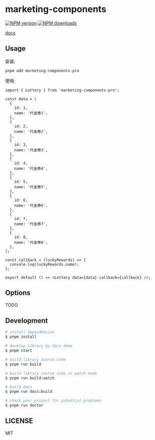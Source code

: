 # marketing-components

[![NPM version](https://img.shields.io/npm/v/marketing-components.svg?style=flat)](https://npmjs.org/package/marketing-components)
[![NPM downloads](http://img.shields.io/npm/dm/marketing-components.svg?style=flat)](https://npmjs.org/package/marketing-components)

[docs](https://gong9.github.io/marketing-components/)

## Usage

安装:

`pnpm add marketing-components-pro`

使用:

```tsx
import { Lottery } from 'marketing-components-pro';

const data = [
  {
    id: 1,
    name: '代金券1',
  },
  {
    id: 2,
    name: '代金券2',
  },
  {
    id: 3,
    name: '代金券3',
  },
  {
    id: 4,
    name: '代金券4',
  },
  {
    id: 5,
    name: '代金券5',
  },
  {
    id: 6,
    name: '代金券6',
  },
  {
    id: 7,
    name: '代金券7',
  },
  {
    id: 8,
    name: '代金券8',
  },
];

const callback = (luckyRewards) => {
  console.log(luckyRewards.name);
};

export default () => <Lottery data={data} callback={callback} />;
```

## Options

TODO

## Development

```bash
# install dependencies
$ pnpm install

# develop library by docs demo
$ pnpm start

# build library source code
$ pnpm run build

# build library source code in watch mode
$ pnpm run build:watch

# build docs
$ pnpm run docs:build

# check your project for potential problems
$ pnpm run doctor
```

## LICENSE

MIT

